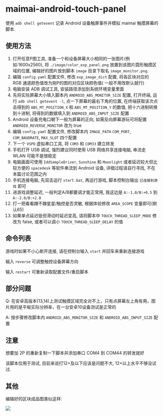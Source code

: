 # maimai-android-touch-panel

使用 `adb shell getevent` 记录 Android 设备触屏事件并模拟 maimai 触摸屏幕的脚本.

## 使用方法

1. 打开任意P图工具, 准备一个和设备屏幕大小相同的一张图片(例如:1600x2560), 将 `./image/color_exp_panel.png`
   放置到该图片圆形触摸区域的位置, 编辑好的图片放到脚本 `image` 目录下取名 `image_monitor.png`.
2. 编辑 `config.yaml` 配置文件, 修改 `exp_image_dict` 配置, 将各区块对应的 RGB 通道颜色值改为刚P的图的对应区块颜色值(
   一般不用改默认就行)
3. 电脑安装 ADB 调试工具, 安装路径添加到系统环境变量里面
4. 先将实际屏幕大小填入脚本内 `ANDROID_ABS_MONITOR_SIZE` 配置, 打开终端, 运行 `adb shell getevent -l`, 点一下屏幕的最右下角的位置,
   在终端获取该次点击得到的 `ABS_MT_POSITION_X` 和 `ABS_MT_POSITION_Y` 的数值, 把十六进制转换到十进制,
   将得到的数据填入到 `ANDROID_ABS_INPUT_SIZE` 配置
5. Android 设备充电口朝下一般为屏幕的正向, 如需反向屏幕游玩可将配置 `ANDROID_REVERSE_MONITOR` 改为 true
6. 编辑 `config.yaml` 配置文件, 修改脚本内 `IMAGE_PATH` `COM_PORT`, `COM_BAUDRATE`, `MAX_SLOT` 四个配置
7. 下一个 `VSPD` 虚拟串口工具, 将 `COM3` 和 `COM33` 建立转发
8. 手机打开 USB 调试, 强烈建议同时使用 USB 网络共享连接电脑, 串流走 WLAN 可能不是很稳定
9. 电脑画面可使用 `IddSampleDriver`, `Sunshine` 和 `Moonlight` 或者延迟较大但比较方便的 `spacedesk` 等软件串流到 Android
   设备,
   详细过程请自行寻找, 不在本篇讨论范围之内
10. 手机连接电脑, 先双击运行 `start.bat`, 再运行游戏, 脚本控制台输出 `已连接到游戏` 即可
11. 进游戏调整延迟, 一般判定A/B都要调才能正常用, 我这边是 `A:-1.0/B:+0.5` 到 `A:-2.0/B:+2.0`
12. 打一把看看蹭不蹭星星/触控是否灵敏, 根据体验修改 `AREA_SCOPE` 变量即可(默认65)
13. 如果单点延迟低但滑动时延迟变高, 请将脚本中 `TOUCH_THREAD_SLEEP_MODE` 修改为 false,
    或者可以调小 `TOUCH_THREAD_SLEEP_DELAY` 的值

## 命令列表

游戏时如果不小心断开连接, 请在控制台输入 `start` 并回车来重新连接游戏

输入 `reverse` 可调整触控设备屏幕方向

输入 `restart` 可重新读取配置文件/重启脚本

## 部分问题

Q: 在安卓高版本(13,14)上测试触摸区域完全对不上，只有点屏幕左上角有用，图片用的是平板实际分辨率，在一台安卓10设备测试是正常的

A: 按步骤修改脚本内 `ANDROID_ABS_MONITOR_SIZE` 和 `ANDROID_ABS_INPUT_SIZE` 配置

## 注意

想要加 2P 的重新复制一下脚本并添加串口 COM4 到 COM44 的转发就好

该脚本仅用于测试, 目前来说打12+及以下应该是问题不大, 12+以上水平不够没试过.

## 其他

编辑好的区块成品图类似这样:

![](https://raw.githubusercontent.com/ERR0RPR0MPT/maimai-android-touch-panel/main/image/image_monitor.png)
